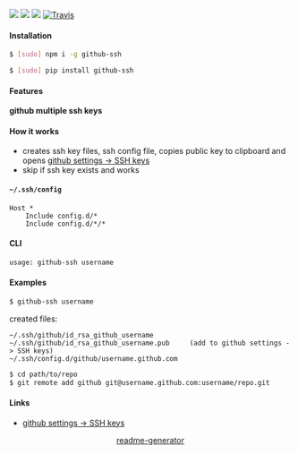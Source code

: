<!--
https://pypi.org/project/readme-generator/
-->

[![](https://img.shields.io/badge/OS-Unix-blue.svg?longCache=True)]()
[![](https://img.shields.io/pypi/v/github-ssh.svg?maxAge=3600)](https://pypi.org/project/github-ssh/)
[![](https://img.shields.io/npm/v/github-ssh.svg?maxAge=3600)](https://www.npmjs.com/package/github-ssh)
[![Travis](https://api.travis-ci.org/looking-for-a-job/github-ssh.svg?branch=master)](https://travis-ci.org/looking-for-a-job/github-ssh/)

#### Installation
```bash
$ [sudo] npm i -g github-ssh
```
```bash
$ [sudo] pip install github-ssh
```

#### Features
**github multiple ssh keys**

#### How it works
+   creates ssh key files, ssh config file, copies public key to clipboard and opens [github settings -> SSH keys](https://github.com/settings/keys)
+   skip if ssh key exists and works

#### `~/.ssh/config`

```
Host *
    Include config.d/*
    Include config.d/*/*
```

#### CLI
```bash
usage: github-ssh username
```

#### Examples
```bash
$ github-ssh username
```

created files:
```
~/.ssh/github/id_rsa_github_username
~/.ssh/github/id_rsa_github_username.pub     (add to github settings -> SSH keys)
~/.ssh/config.d/github/username.github.com
```

```bash
$ cd path/to/repo
$ git remote add github git@username.github.com:username/repo.git
```

#### Links
+   [github settings -> SSH keys](https://github.com/settings/keys)

<p align="center">
    <a href="https://pypi.org/project/readme-generator/">readme-generator</a>
</p>